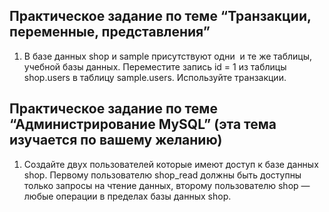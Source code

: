 ## Практическое задание по теме “Транзакции, переменные, представления”

1.  В базе данных shop и sample присутствуют одни  и те же таблицы, учебной базы данных. Переместите запись id = 1 из таблицы shop.users в таблицу sample.users. Используйте транзакции.

## Практическое задание по теме “Администрирование MySQL” (эта тема изучается по вашему желанию)

1.  Создайте двух пользователей которые имеют доступ к базе данных shop. Первому пользователю shop\_read должны быть доступны только запросы на чтение данных, второму пользователю shop — любые операции в пределах базы данных shop.
